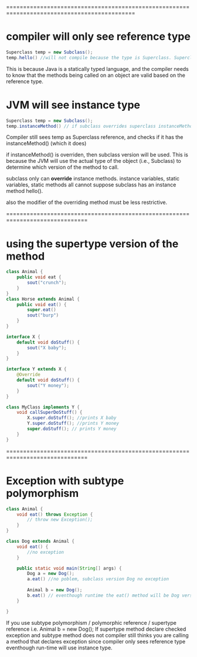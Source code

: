 
============================================================================================

# compiler will only see reference type
```java
Superclass temp = new Subclass();
temp.hello() //will not compile because the type is Superclass. Superclass does not have that method.
```
This is because Java is a statically typed language, and the compiler needs to know that the methods being called on an object are valid based on the reference type.

# JVM will see instance type

```java
Superclass temp = new Subclass();
temp.instanceMethod() // if subclass overrides superclass instanceMethod(), then subclass version will be used.
```
Compiler still sees temp as Superclass reference, and checks if it has the instanceMethod() (which it does)

if instanceMethod() is overriden, then subclass version will be used.
This is because the JVM will use the actual type of the object (i.e., Subclass) to determine which version of the method to call.

subclass only can **override** instance methods. instance variables, static variables, static methods all cannot
suppose subclass has an instance method hello(). 

also the modifier of the overriding method must be less restrictive.


==============================================================================
# using the supertype version of the method
```java
class Animal {
    public void eat {
        sout("crunch");
    }
}
class Horse extends Animal {
    public void eat() {
        super.eat()
        sout("burp")
    }
}
```

```java
interface X {
    default void doStuff() {
        sout("X baby");
    }
}

interface Y extends X {
    @Override
    default void doStuff() {
        sout("Y money");
    }
}

class MyClass implements Y {
    void callSuperDoStuff() {
        X.super.doStuff(); //prints X baby
        Y.super.doStuff(); //prints Y money
        super.doStuff(); // prints Y money
    }
}
```


==============================================================================
# Exception with subtype polymorphism

```java
class Animal {
    void eat() throws Exception {
        // throw new Exception();
    }
}

class Dog extends Animal {
    void eat() { 
        //no exception
    }

    public static void main(String[] args) {
        Dog a = new Dog();
        a.eat() //no poblem, subclass version Dog no exception
        
        Animal b = new Dog();
        b.eat() // eventhough runtime the eat() method will be Dog version, compiler still see only reference type instead of instance type, so compiler error - unreported exception.
    }

}
```
If you use subtype polymorphism / polymorphic reference / supertype reference i.e. Animal b = new Dog();
If supertype method declare checked exception and subtype method does not
compiler still thinks you are calling a method that declares exception
since compiler only sees reference type eventhough run-time will use instance type.